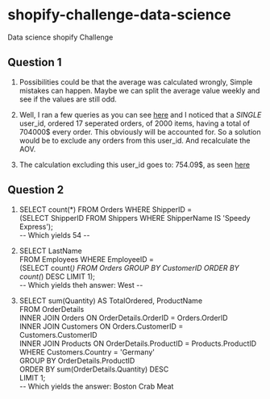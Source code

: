# shopify-challenge-data-science
Data science shopify Challenge

## Question 1
1. Possibilities could be that the average was calculated wrongly, Simple mistakes can happen. Maybe we can split the average value weekly and see if the values are still odd.

2. Well, I ran a few queries as you can see [here](https://github.com/roykhoury/shopify-challenge-data-science/blob/main/shopify-datascience-challenge.ipynb) and I noticed that a *SINGLE* user_id, ordered 17 seperated orders, of 2000 items, having a total of 704000$ every order. This obviously will be accounted for.
So a solution would be to exclude any orders from this user_id. And recalculate the AOV.

3. The calculation excluding this user_id goes to: 754.09$, as seen [here](https://github.com/roykhoury/shopify-challenge-data-science/blob/main/shopify-datascience-challenge.ipynb)

## Question 2
1. SELECT count(*) FROM Orders WHERE ShipperID = <br>
(SELECT ShipperID FROM Shippers WHERE ShipperName IS 'Speedy Express'); <br>
   -- Which yields 54 --

2. SELECT LastName <br>
FROM Employees WHERE EmployeeID = <br>
(SELECT count(*) FROM Orders GROUP BY CustomerID ORDER BY count(*) DESC LIMIT 1); <br>
-- Which yields theh answer: West --

3. SELECT sum(Quantity) AS TotalOrdered, ProductName <br>
FROM OrderDetails <br>
INNER JOIN Orders ON OrderDetails.OrderID = Orders.OrderID <br>
INNER JOIN Customers ON Orders.CustomerID = Customers.CustomerID <br>
INNER JOIN Products ON OrderDetails.ProductID = Products.ProductID <br>
WHERE Customers.Country = 'Germany' <br>
GROUP BY OrderDetails.ProductID <br>
ORDER BY sum(OrderDetails.Quantity) DESC <br>
LIMIT 1; <br>
-- Which yields the answer: Boston Crab Meat
